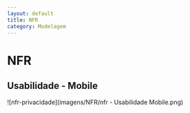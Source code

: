 ```yaml
---
layout: default
title: NFR
category: Modelagem
---
```


# NFR

## Usabilidade - Mobile

![nfr-privacidade](imagens/NFR/nfr - Usabilidade Mobile.png)